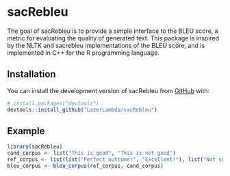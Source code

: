 
<!-- README.md is generated from README.Rmd. Please edit that file -->

# sacRebleu

<!-- badges: start -->
<!-- badges: end -->

The goal of sacRebleu is to provide a simple interface to the BLEU
score, a metric for evaluating the quality of generated text. This
package is inspired by the NLTK and sacrebleu implementations of the
BLEU score, and is implemented in C++ for the R programming language.

## Installation

You can install the development version of sacRebleu from
[GitHub](https://github.com/) with:

``` r
# install.packages("devtools")
devtools::install_github("LazerLambda/sacRebleu")
```

## Example

``` r
library(sacRebleu)
cand_corpus <- list("This is good", "This is not good")
ref_corpus <- list(list("Perfect outcome!", "Excellent!"), list("Not sufficient.", "Horrible."))
bleu_corpus <- bleu_corpus(ref_corpus, cand_corpus)
```
